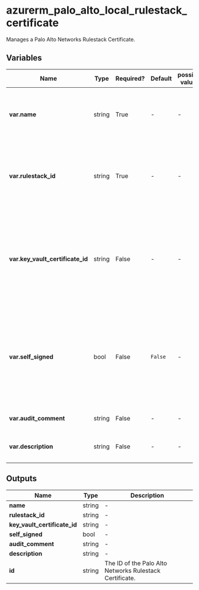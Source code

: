 # azurerm_palo_alto_local_rulestack_certificate

Manages a Palo Alto Networks Rulestack Certificate.

## Variables

| Name | Type | Required? | Default  | possible values | Description |
| ---- | ---- | --------- | -------- | ----------- | ----------- |
| **var.name** | string | True | -  |  -  | The name which should be used for this Palo Alto Networks Rulestack Certificate. | 
| **var.rulestack_id** | string | True | -  |  -  | The ID of the TODO. Changing this forces a new Palo Alto Networks Rulestack Certificate to be created. | 
| **var.key_vault_certificate_id** | string | False | -  |  -  | The `versionles_id` of the Key Vault Certificate to use. Changing this forces a new Palo Alto Networks Rulestack Certificate to be created. | 
| **var.self_signed** | bool | False | `False`  |  -  | Should a Self Signed Certificate be used. Defaults to `false`. Changing this forces a new Palo Alto Networks Rulestack Certificate to be created. | 
| **var.audit_comment** | string | False | -  |  -  | The comment for Audit purposes. | 
| **var.description** | string | False | -  |  -  | The description for the Certificate. | 



## Outputs

| Name | Type | Description |
| ---- | ---- | --------- | 
| **name** | string  | - | 
| **rulestack_id** | string  | - | 
| **key_vault_certificate_id** | string  | - | 
| **self_signed** | bool  | - | 
| **audit_comment** | string  | - | 
| **description** | string  | - | 
| **id** | string  | The ID of the Palo Alto Networks Rulestack Certificate. | 